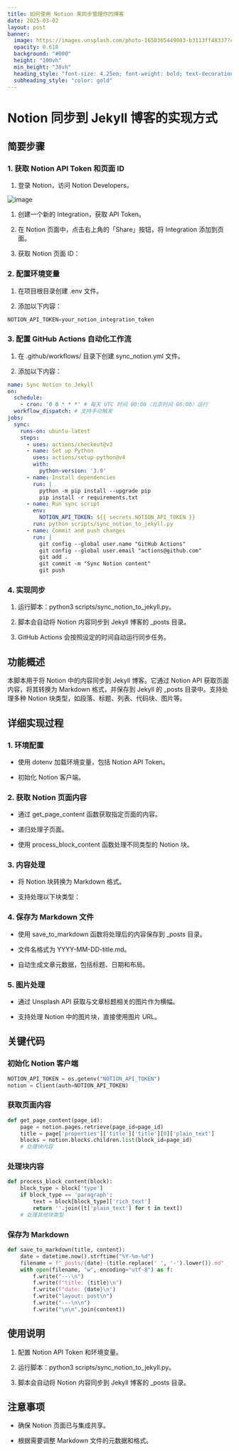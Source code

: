 ```yaml
---
title: 如何使用 Notion 来同步管理你的博客
date: 2025-03-02
layout: post
banner:
  image: https://images.unsplash.com/photo-1650365449083-b3113ff48337?crop=entropy&cs=tinysrgb&fit=max&fm=jpg&ixid=M3w2OTIwMzJ8MHwxfHJhbmRvbXx8fHx8fHx8fDE3NDA4ODQxNjB8&ixlib=rb-4.0.3&q=80&w=1080
  opacity: 0.618
  background: "#000"
  height: "100vh"
  min_height: "38vh"
  heading_style: "font-size: 4.25em; font-weight: bold; text-decoration: underline"
  subheading_style: "color: gold"
---
```


# Notion 同步到 Jekyll 博客的实现方式

## 简要步骤

### 1. 获取 Notion API Token 和页面 ID

1. 登录 Notion，访问 Notion Developers。

![image](https://prod-files-secure.s3.us-west-2.amazonaws.com/a7a0cc5a-89b9-4cda-8686-1fba0ca52f40/d19c1afe-dea5-4312-9333-786b0ba83054/image.png?X-Amz-Algorithm=AWS4-HMAC-SHA256&X-Amz-Content-Sha256=UNSIGNED-PAYLOAD&X-Amz-Credential=ASIAZI2LB466XTX46PQX%2F20250302%2Fus-west-2%2Fs3%2Faws4_request&X-Amz-Date=20250302T025559Z&X-Amz-Expires=3600&X-Amz-Security-Token=IQoJb3JpZ2luX2VjEHoaCXVzLXdlc3QtMiJIMEYCIQC0JFiX4i9sR2d5vupIFW1ru7fjWFtEY2YOtGRA%2FaYQWgIhALZYKwk74pMI6tv3z%2FibDm2uUxd10JvOOdKlOnXoGbxpKogECLP%2F%2F%2F%2F%2F%2F%2F%2F%2F%2FwEQABoMNjM3NDIzMTgzODA1IgzoUKFEiOwUDoUq%2Bhkq3AMg17Cwufj38nqu7cXQm%2BHxUwpLC3GQAmMICjL8dQfkTKdXHi0m3Iimh6tfj1Z8zP3BH%2FVnPhsN3AWNUWWkrCVtOoclbV21nUKMmPGUqiCOUZtBbpHpA6BPLH%2BgHu9ivh3v%2FNL0On%2F0rIupAOshivZQZ%2FCLoPfZwuvPqgik6jg3gHvX%2FcQxTHXj%2FMFuJ6OO2XR3g%2BmUQV9SnNf0DFKYHid5j4xIMs8We%2BRNCuQOGYkpi58uy5BqM8dMlNuQ3KLYt%2FHMNVull6bEtwXYb3Herv1bTav%2B551VAUDxLh8W5X0eeYQ6jbXNNQrl0K3spQcjGGsQOqas7gZ%2BSDzt%2Bs0rBiEkI1QjWFcw9L6%2Bx0g%2FcVLeX5b8%2BPT%2F1QoOH1aHnzJIZWj%2BushktIAjlGl6WnloDGp%2FTvOiVowT%2Bs%2BaPWnRf6L23VdmT8e8cwdXSGJYXlIz%2B53m7deaBXvO4gQ0xu%2Bn9XNV8Gu0VAzlQ1zbrGSVYSFJ3qhH95MA7PdOk7YLRzJ6rZtg6nIQ9xuQVxB5SYm4IkdYXjqw1tBPNBpIZDu6ym1Okn5BSgdJ6OMX3YMSPhyvW3t%2Bv7mOxNrKO6usaXXsTDtX9DjFseTjfxkqUplpEnv1mENye5%2BTn9vcklugejCu9o6%2BBjqkASylOjyoVkqgwEu9C3jFbDIS7w%2BQZrMYZOa8pgHe7DI%2FzASDb05FSPJU2Njp8vaRRC8WROqQ5v%2BHxZk07xvFoTS%2F0xCRwqXOPmgqNgPB7APRqxHArVgVjFTWGLh7V8OBIMyPbK6Wte5uxMkuXIlPpEIL5fl8AsXUub6LOzUd6tQpVgzYTglFqVhUmIH7OThvjKTVCnGG9QqGPyr3S3EJoROYvmr5&X-Amz-Signature=d373fd795fd59ca0384cb0ebc3afeec3a08702c3e86fa43e64875eb5e6f37ab9&X-Amz-SignedHeaders=host&x-id=GetObject)

1. 创建一个新的 Integration，获取 API Token。

1. 在 Notion 页面中，点击右上角的「Share」按钮，将 Integration 添加到页面。

1. 获取 Notion 页面 ID：


### 2. 配置环境变量

1. 在项目根目录创建 .env 文件。

1. 添加以下内容：

```javascript
NOTION_API_TOKEN=your_notion_integration_token
```

### 3. 配置 GitHub Actions 自动化工作流

1. 在 .github/workflows/ 目录下创建 sync_notion.yml 文件。

1. 添加以下内容：

```yaml
name: Sync Notion to Jekyll
on:
  schedule:
    - cron: '0 0 * * *' # 每天 UTC 时间 00:00（北京时间 08:00）运行
  workflow_dispatch: # 支持手动触发
jobs:
  sync:
    runs-on: ubuntu-latest
    steps:
      - uses: actions/checkout@v3
      - name: Set up Python
        uses: actions/setup-python@v4
        with:
          python-version: '3.9'
      - name: Install dependencies
        run: |
          python -m pip install --upgrade pip
          pip install -r requirements.txt
      - name: Run sync script
        env:
          NOTION_API_TOKEN: ${{ secrets.NOTION_API_TOKEN }}
        run: python scripts/sync_notion_to_jekyll.py
      - name: Commit and push changes
        run: |
          git config --global user.name "GitHub Actions"
          git config --global user.email "actions@github.com"
          git add .
          git commit -m "Sync Notion content"
          git push
```

### 4. 实现同步

1. 运行脚本：python3 scripts/sync_notion_to_jekyll.py。

1. 脚本会自动将 Notion 内容同步到 Jekyll 博客的 _posts 目录。

1. GitHub Actions 会按照设定的时间自动运行同步任务。

## 功能概述

本脚本用于将 Notion 中的内容同步到 Jekyll 博客。它通过 Notion API 获取页面内容，将其转换为 Markdown 格式，并保存到 Jekyll 的 _posts 目录中。支持处理多种 Notion 块类型，如段落、标题、列表、代码块、图片等。

## 详细实现过程

### 1. 环境配置

- 使用 dotenv 加载环境变量，包括 Notion API Token。

- 初始化 Notion 客户端。

### 2. 获取 Notion 页面内容

- 通过 get_page_content 函数获取指定页面的内容。

- 递归处理子页面。

- 使用 process_block_content 函数处理不同类型的 Notion 块。

### 3. 内容处理

- 将 Notion 块转换为 Markdown 格式。

- 支持处理以下块类型：


### 4. 保存为 Markdown 文件

- 使用 save_to_markdown 函数将处理后的内容保存到 _posts 目录。

- 文件名格式为 YYYY-MM-DD-title.md。

- 自动生成文章元数据，包括标题、日期和布局。

### 5. 图片处理

- 通过 Unsplash API 获取与文章标题相关的图片作为横幅。

- 支持处理 Notion 中的图片块，直接使用图片 URL。

## 关键代码

### 初始化 Notion 客户端

```python
NOTION_API_TOKEN = os.getenv("NOTION_API_TOKEN")
notion = Client(auth=NOTION_API_TOKEN)
```

### 获取页面内容

```python
def get_page_content(page_id):
    page = notion.pages.retrieve(page_id=page_id)
    title = page['properties']['title']['title'][0]['plain_text']
    blocks = notion.blocks.children.list(block_id=page_id)
    # 处理块内容
```

### 处理块内容

```python
def process_block_content(block):
    block_type = block['type']
    if block_type == 'paragraph':
        text = block[block_type]['rich_text']
        return ''.join([t['plain_text'] for t in text])
    # 处理其他块类型
```

### 保存为 Markdown

```python
def save_to_markdown(title, content):
    date = datetime.now().strftime("%Y-%m-%d")
    filename = f"_posts/{date}-{title.replace(' ', '-').lower()}.md"
    with open(filename, "w", encoding="utf-8") as f:
        f.write("---\n")
        f.write(f"title: {title}\n")
        f.write(f"date: {date}\n")
        f.write("layout: post\n")
        f.write("---\n\n")
        f.write("\n\n".join(content))
```

## 使用说明

1. 配置 Notion API Token 和环境变量。

1. 运行脚本：python3 scripts/sync_notion_to_jekyll.py。

1. 脚本会自动将 Notion 内容同步到 Jekyll 博客的 _posts 目录。

## 注意事项

- 确保 Notion 页面已与集成共享。

- 根据需要调整 Markdown 文件的元数据和格式。